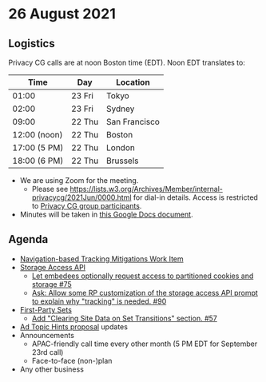# 26 August 2021

## Logistics

Privacy CG calls are at noon Boston time (EDT). Noon EDT translates to:

| Time         | Day    | Location      |
| ------------ | ------ | ------------- |
| 01:00        | 23 Fri | Tokyo         |
| 02:00        | 23 Fri | Sydney        |
| 09:00        | 22 Thu | San Francisco |
| 12:00 (noon) | 22 Thu | Boston        |
| 17:00 (5 PM) | 22 Thu | London        |
| 18:00 (6 PM) | 22 Thu | Brussels      |

* We are using Zoom for the meeting.
    * Please see https://lists.w3.org/Archives/Member/internal-privacycg/2021Jun/0000.html for dial-in details. Access is restricted to [Privacy CG group participants](https://www.w3.org/community/privacycg/participants).
* Minutes will be taken in [this Google Docs document](https://docs.google.com/document/d/1DZEhS1UHJ1PKxt5ZwKmn5LZ4bo10UFyNXeLp2dUuzRM/edit#).

## Agenda

* [Navigation-based Tracking Mitigations Work Item](https://github.com/privacycg/nav-tracking-mitigations)
* [Storage Access API](https://github.com/privacycg/storage-access)
  * [Let embedees optionally request access to partitioned cookies and storage #75](https://github.com/privacycg/storage-access/issues/75)
  * [Ask: Allow some RP customization of the storage access API prompt to explain why "tracking" is needed. #90](https://github.com/privacycg/storage-access/issues/90)
* [First-Party Sets](https://github.com/privacycg/first-party-sets)
  * [Add "Clearing Site Data on Set Transitions" section. #57](https://github.com/privacycg/first-party-sets/pull/57)
* [Ad Topic Hints proposal](https://github.com/privacycg/ad-topic-hints) updates
* Announcements
  * APAC-friendly call time every other month (5 PM EDT for September 23rd call)
  * Face-to-face (non-)plan
* Any other business

